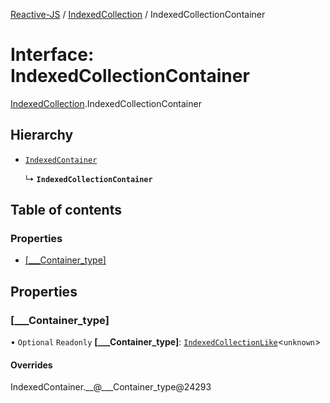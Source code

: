 [Reactive-JS](../README.md) / [IndexedCollection](../modules/IndexedCollection.md) / IndexedCollectionContainer

# Interface: IndexedCollectionContainer

[IndexedCollection](../modules/IndexedCollection.md).IndexedCollectionContainer

## Hierarchy

- [`IndexedContainer`](types.IndexedContainer.md)

  ↳ **`IndexedCollectionContainer`**

## Table of contents

### Properties

- [[\_\_\_Container\_type]](IndexedCollection.IndexedCollectionContainer.md#[___container_type])

## Properties

### [\_\_\_Container\_type]

• `Optional` `Readonly` **[\_\_\_Container\_type]**: [`IndexedCollectionLike`](types.IndexedCollectionLike.md)<`unknown`\>

#### Overrides

IndexedContainer.\_\_@\_\_\_Container\_type@24293
